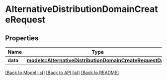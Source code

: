 # AlternativeDistributionDomainCreateRequest

## Properties

Name | Type | Description | Notes
------------ | ------------- | ------------- | -------------
**data** | [**models::AlternativeDistributionDomainCreateRequestData**](AlternativeDistributionDomainCreateRequest_data.md) |  | 

[[Back to Model list]](../README.md#documentation-for-models) [[Back to API list]](../README.md#documentation-for-api-endpoints) [[Back to README]](../README.md)


